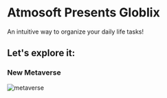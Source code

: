 # Atmosoft Presents Globlix

An intuitive way to organize your daily life tasks!

## Let's explore it:
### New Metaverse
![metaverse](https://th.bing.com/th/id/OIP.JO6s05rYlTC9e4zhQAw57AHaEo?rs=1&pid=ImgDetMain)
